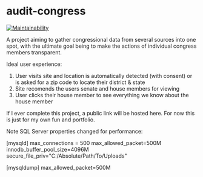 # audit-congress
[![Maintainability](https://api.codeclimate.com/v1/badges/17a5f75a6d1ff92adf90/maintainability)](https://codeclimate.com/github/JustZack/audit-congress/maintainability)

A project aiming to gather congressional data from several sources into one spot, with the ultimate goal being to make the actions of individual congress members transparent.

Ideal user experience: 
1. User visits site and location is automatically detected (with consent) or is asked for a zip code to locate their district & state
2. Site recomends the users senate and house members for viewing
3. User clicks their house member to see everything we know about the house member


If I ever complete this project, a public link will be hosted here. For now this is just for my own fun and portfolio. 

Note SQL Server properties changed for performance:

[mysqld]
max_connections = 500
max_allowed_packet=500M
innodb_buffer_pool_size=4096M
secure_file_priv="C:/Absolute/Path/To/Uploads"

[mysqldump]
max_allowed_packet=500M
